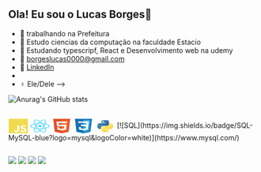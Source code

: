 ## Ola! Eu sou o Lucas Borges👋
 
- 🔭 trabalhando na Prefeitura
- 🌱 Estudo ciencias da computação na faculdade Estacio
- 🌱 Estudando typescripf, React e Desenvolvimento web  na udemy
- 💬 borgeslucas0000@gmail.com
- 💼 [LinkedIn](https://www.linkedin.com/in/lucas-borges-7654b1247/)
- 
- ♀️ Ele/Dele
-->

![Anurag's GitHub stats](https://github-readme-stats.vercel.app/api?username=lucasborges06&show_icons=true&bg_color=00000000)

<div style="display: inline_block"><br>
  <img align="center" alt="Rafa-Js" height="30" width="40" src="https://raw.githubusercontent.com/devicons/devicon/master/icons/javascript/javascript-plain.svg">
  <img align="center" alt="Rafa-React" height="30" width="40" src="https://raw.githubusercontent.com/devicons/devicon/master/icons/react/react-original.svg">
  <img align="center" alt="Rafa-HTML" height="30" width="40" src="https://raw.githubusercontent.com/devicons/devicon/master/icons/html5/html5-original.svg">
  <img align="center" alt="Rafa-CSS" height="30" width="40" src="https://raw.githubusercontent.com/devicons/devicon/master/icons/css3/css3-original.svg">
  <img align="center" alt="Rafa-Python" height="30" width="40" src="https://raw.githubusercontent.com/devicons/devicon/master/icons/python/python-original.svg">
  [![SQL](https://img.shields.io/badge/SQL-MySQL-blue?logo=mysql&logoColor=white)](https://www.mysql.com/)


  ##

<div> 
  
  <a href="https://instagram.com/lucasborgesfl2" target="_blank"><img src="https://img.shields.io/badge/-Instagram-%23E4405F?style=for-the-badge&logo=instagram&logoColor=white" target="_blank"></a>
 <a href="https://discord.gg/b#4955" target="_blank"><img src="https://img.shields.io/badge/Discord-7289DA?style=for-the-badge&logo=discord&logoColor=white" target="_blank"></a> 
  <a href = "mailto:borgeslucas0000@gmail.com"><img src="https://img.shields.io/badge/-Gmail-%23333?style=for-the-badge&logo=gmail&logoColor=white" target="_blank"></a>
  <a href="https://www.linkedin.com/in/lucas-borges-7654b1247/" target="_blank"><img src="https://img.shields.io/badge/-LinkedIn-%230077B5?style=for-the-badge&logo=linkedin&logoColor=white" target="_blank"></a> 
  
</div>
